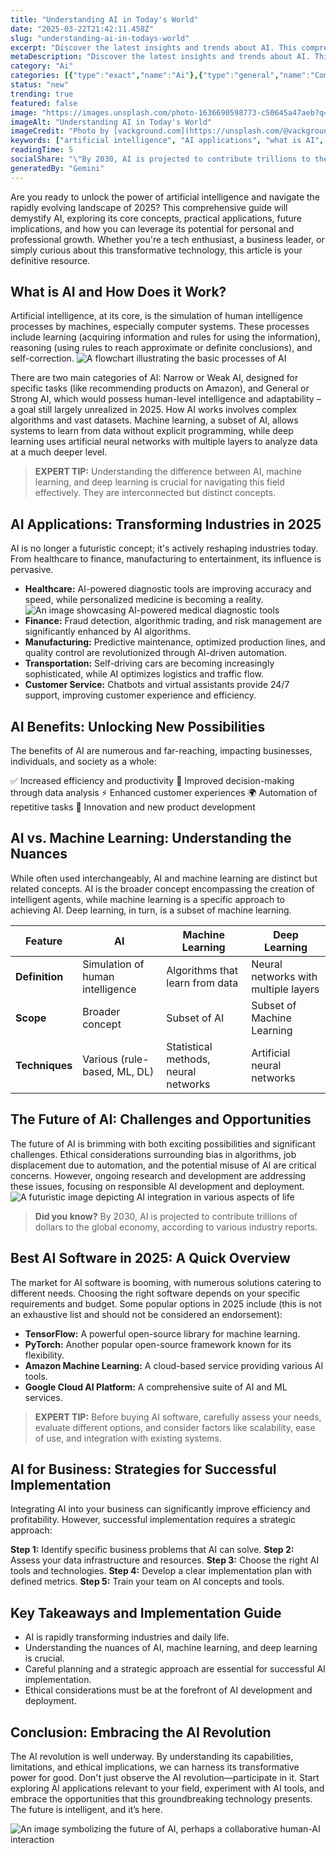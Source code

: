 ```yaml
---
title: "Understanding AI in Today's World"
date: "2025-03-22T21:42:11.458Z"
slug: "understanding-ai-in-todays-world"
excerpt: "Discover the latest insights and trends about AI. This comprehensive guide covers everything you need to know about AI in 2025."
metaDescription: "Discover the latest insights and trends about AI. This comprehensive guide covers everything you need to know about AI in 2025."
category: "Ai"
categories: [{"type":"exact","name":"Ai"},{"type":"general","name":"Computer Science"},{"type":"medium","name":"Machine Learning"},{"type":"specific","name":"Deep Learning"},{"type":"niche","name":"Neural Networks"}]
status: "new"
trending: true
featured: false
image: "https://images.unsplash.com/photo-1636690598773-c50645a47aeb?q=85&w=1200&fit=max&fm=webp&auto=compress"
imageAlt: "Understanding AI in Today's World"
imageCredit: "Photo by [vackground.com](https://unsplash.com/@vackground) on Unsplash"
keywords: ["artificial intelligence", "AI applications", "what is AI", "AI benefits", "AI future", "best AI software", "AI vs machine learning", "how AI works", "buy AI software", "AI for business"]
readingTime: 5
socialShare: "\"By 2030, AI is projected to contribute trillions to the global economy – but ethical considerations must guide its development to ensure a beneficial future for all.\""
generatedBy: "Gemini"
---
```




Are you ready to unlock the power of artificial intelligence and navigate the rapidly evolving landscape of 2025?  This comprehensive guide will demystify AI, exploring its core concepts, practical applications, future implications, and how you can leverage its potential for personal and professional growth.  Whether you're a tech enthusiast, a business leader, or simply curious about this transformative technology, this article is your definitive resource.

## What is AI and How Does it Work?

Artificial intelligence, at its core, is the simulation of human intelligence processes by machines, especially computer systems. These processes include learning (acquiring information and rules for using the information), reasoning (using rules to reach approximate or definite conclusions), and self-correction.  ![A flowchart illustrating the basic processes of AI](https://images.unsplash.com/photo-1525338078858-d762b5e32f2c?q=85&w=1200&fit=max&fm=webp&auto=compress)

There are two main categories of AI: Narrow or Weak AI, designed for specific tasks (like recommending products on Amazon), and General or Strong AI, which would possess human-level intelligence and adaptability – a goal still largely unrealized in 2025.  How AI works involves complex algorithms and vast datasets.  Machine learning, a subset of AI, allows systems to learn from data without explicit programming, while deep learning uses artificial neural networks with multiple layers to analyze data at a much deeper level.

> **EXPERT TIP:** Understanding the difference between AI, machine learning, and deep learning is crucial for navigating this field effectively.  They are interconnected but distinct concepts.

## AI Applications: Transforming Industries in 2025

AI is no longer a futuristic concept; it's actively reshaping industries today.  From healthcare to finance, manufacturing to entertainment, its influence is pervasive.

* **Healthcare:** AI-powered diagnostic tools are improving accuracy and speed, while personalized medicine is becoming a reality.  ![An image showcasing AI-powered medical diagnostic tools](https://images.unsplash.com/photo-1636690598773-c50645a47aeb?q=85&w=1200&fit=max&fm=webp&auto=compress)
* **Finance:** Fraud detection, algorithmic trading, and risk management are significantly enhanced by AI algorithms.
* **Manufacturing:** Predictive maintenance, optimized production lines, and quality control are revolutionized through AI-driven automation.
* **Transportation:** Self-driving cars are becoming increasingly sophisticated, while AI optimizes logistics and traffic flow.
* **Customer Service:** Chatbots and virtual assistants provide 24/7 support, improving customer experience and efficiency.

## AI Benefits:  Unlocking New Possibilities

The benefits of AI are numerous and far-reaching, impacting businesses, individuals, and society as a whole:

✅ Increased efficiency and productivity
🔑 Improved decision-making through data analysis
⚡ Enhanced customer experiences
🌍 Automation of repetitive tasks
🚀 Innovation and new product development

## AI vs. Machine Learning:  Understanding the Nuances

While often used interchangeably, AI and machine learning are distinct but related concepts.  AI is the broader concept encompassing the creation of intelligent agents, while machine learning is a specific approach to achieving AI.  Deep learning, in turn, is a subset of machine learning.

| Feature         | AI                               | Machine Learning                     | Deep Learning                       |
|-----------------|------------------------------------|--------------------------------------|--------------------------------------|
| **Definition**   | Simulation of human intelligence   | Algorithms that learn from data       | Neural networks with multiple layers |
| **Scope**        | Broader concept                     | Subset of AI                         | Subset of Machine Learning           |
| **Techniques**   | Various (rule-based, ML, DL)      | Statistical methods, neural networks | Artificial neural networks           |

## The Future of AI:  Challenges and Opportunities

The future of AI is brimming with both exciting possibilities and significant challenges.  Ethical considerations surrounding bias in algorithms, job displacement due to automation, and the potential misuse of AI are critical concerns.  However, ongoing research and development are addressing these issues, focusing on responsible AI development and deployment.  ![A futuristic image depicting AI integration in various aspects of life](https://images.unsplash.com/photo-1636690581110-a512fed05fd3?q=85&w=1200&fit=max&fm=webp&auto=compress)

> **Did you know?**  By 2030, AI is projected to contribute trillions of dollars to the global economy, according to various industry reports.

## Best AI Software in 2025: A Quick Overview

The market for AI software is booming, with numerous solutions catering to different needs.  Choosing the right software depends on your specific requirements and budget.  Some popular options in 2025 include (this is not an exhaustive list and should not be considered an endorsement):

* **TensorFlow:** A powerful open-source library for machine learning.
* **PyTorch:** Another popular open-source framework known for its flexibility.
* **Amazon Machine Learning:** A cloud-based service providing various AI tools.
* **Google Cloud AI Platform:** A comprehensive suite of AI and ML services.

> **EXPERT TIP:**  Before buying AI software, carefully assess your needs, evaluate different options, and consider factors like scalability, ease of use, and integration with existing systems.

## AI for Business:  Strategies for Successful Implementation

Integrating AI into your business can significantly improve efficiency and profitability.  However, successful implementation requires a strategic approach:

**Step 1:** Identify specific business problems that AI can solve.
**Step 2:**  Assess your data infrastructure and resources.
**Step 3:** Choose the right AI tools and technologies.
**Step 4:** Develop a clear implementation plan with defined metrics.
**Step 5:**  Train your team on AI concepts and tools.

## Key Takeaways and Implementation Guide

*  AI is rapidly transforming industries and daily life.
*  Understanding the nuances of AI, machine learning, and deep learning is crucial.
*  Careful planning and a strategic approach are essential for successful AI implementation.
*  Ethical considerations must be at the forefront of AI development and deployment.

## Conclusion: Embracing the AI Revolution

The AI revolution is well underway.  By understanding its capabilities, limitations, and ethical implications, we can harness its transformative power for good.  Don't just observe the AI revolution—participate in it.  Start exploring AI applications relevant to your field, experiment with AI tools, and embrace the opportunities that this groundbreaking technology presents.  The future is intelligent, and it’s here.

![An image symbolizing the future of AI, perhaps a collaborative human-AI interaction](https://images.unsplash.com/photo-1706466614149-5e04fd018a49?q=85&w=1200&fit=max&fm=webp&auto=compress)

